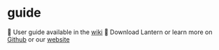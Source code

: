 # guide
📖 User guide available in the [wiki](https://github.com/getlantern/guide/wiki)
🔗 Download Lantern or learn more on [Github](https://github.com/getlantern) or our [website](https://lantern.io)
